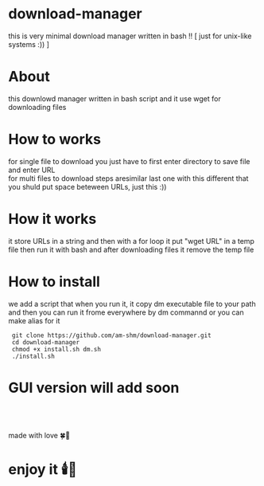 # download-manager
this is very minimal download manager written in bash !! [ just for unix-like systems :)) ]

# About
this downlowd manager written in bash script and it use wget for downloading files

# How to works
for single file to download you just have to first enter directory to save file and enter URL<br>
for multi files to download steps aresimilar last one with this different that you shuld put space beteween URLs, just this :))

# How it works
it store URLs in a string and then with a for loop it put "wget URL" in a temp file then run it with bash and after downloading files it remove the temp file 

# How to install
we add a script that when you run it, it copy dm executable file to your path and then you can run it frome everywhere by dm commannd or you can make alias for it

     git clone https://github.com/am-shm/download-manager.git
     cd download-manager
     chmod +x install.sh dm.sh
     ./install.sh
     
 # GUI version will add soon

<br><br><br>
made with love 🍀💝 <br>
<h1>enjoy it 🕯️🍬</h1>
